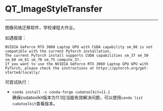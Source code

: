 # QT_ImageStyleTransfer

---

图像风格迁移软件，学校课程大作业。

如遇报错：
```
NVIDIA GeForce RTX 3060 Laptop GPU with CUDA capability sm_86 is not compatible with the current PyTorch installation.
The current PyTorch install supports CUDA capabilities sm_37 sm_50 sm_60 sm_61 sm_70 sm_75 compute_37.
If you want to use the NVIDIA GeForce RTX 3060 Laptop GPU GPU with PyTorch, please check the instructions at https://pytorch.org/get-started/locally/
```
可尝试执行：
- `conda install -c conda-forge cudatoolkit=11.1`  
确保cudatoolkit版本为11.1应当能有效解决问题，可以使用`conda list cudatoolkit`查看版本。
